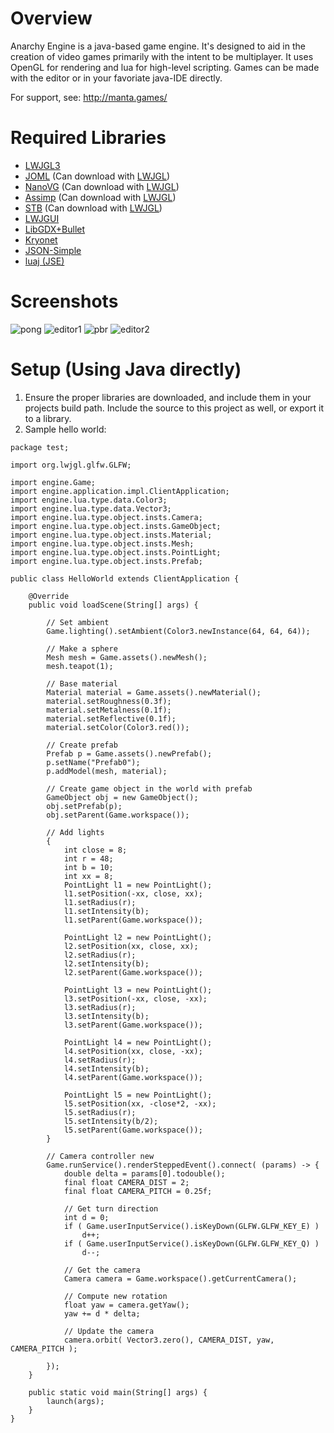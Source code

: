 # Overview

Anarchy Engine is a java-based game engine. It's designed to aid in the creation of video games primarily with the intent to be multiplayer. It uses OpenGL for rendering and lua for high-level scripting. Games can be made with the editor or in your favoriate java-IDE directly.

For support, see: http://manta.games/

# Required Libraries
- [LWJGL3](https://www.lwjgl.org/)
- [JOML](https://github.com/JOML-CI/JOML) (Can download with [LWJGL](https://www.lwjgl.org/customize))
- [NanoVG](https://github.com/memononen/nanovg) (Can download with [LWJGL](https://www.lwjgl.org/customize))
- [Assimp](https://github.com/assimp/assimp) (Can download with [LWJGL](https://www.lwjgl.org/customize))
- [STB](https://github.com/nothings/stb) (Can download with [LWJGL](https://www.lwjgl.org/customize))
- [LWJGUI](https://github.com/orange451/LWJGUI/)
- [LibGDX+Bullet](https://libgdx.badlogicgames.com/old-site/releases/)
- [Kryonet](https://github.com/EsotericSoftware/kryonet/releases)
- [JSON-Simple](https://code.google.com/archive/p/json-simple/downloads)
- [luaj (JSE)](https://github.com/luaj/luaj/releases)

# Screenshots
![pong](https://i.imgur.com/EBIDL8M.gif)
![editor1](https://i.imgur.com/fx1bRnx.png)
![pbr](https://cdn.discordapp.com/attachments/541818498293170177/568638439914733580/unknown.png)
![editor2](https://cdn.discordapp.com/attachments/511187289897173009/522436178088034305/unknown.png)

# Setup (Using Java directly)
1) Ensure the proper libraries are downloaded, and include them in your projects build path. Include the source to this project as well, or export it to a library.
2) Sample hello world:
```
package test;

import org.lwjgl.glfw.GLFW;

import engine.Game;
import engine.application.impl.ClientApplication;
import engine.lua.type.data.Color3;
import engine.lua.type.data.Vector3;
import engine.lua.type.object.insts.Camera;
import engine.lua.type.object.insts.GameObject;
import engine.lua.type.object.insts.Material;
import engine.lua.type.object.insts.Mesh;
import engine.lua.type.object.insts.PointLight;
import engine.lua.type.object.insts.Prefab;

public class HelloWorld extends ClientApplication {
	
	@Override
	public void loadScene(String[] args) {
		
		// Set ambient
		Game.lighting().setAmbient(Color3.newInstance(64, 64, 64));
		
		// Make a sphere
		Mesh mesh = Game.assets().newMesh();
		mesh.teapot(1);
		
		// Base material
		Material material = Game.assets().newMaterial();
		material.setRoughness(0.3f);
		material.setMetalness(0.1f);
		material.setReflective(0.1f);
		material.setColor(Color3.red());
		
		// Create prefab
		Prefab p = Game.assets().newPrefab();
		p.setName("Prefab0");
		p.addModel(mesh, material);
		
		// Create game object in the world with prefab
		GameObject obj = new GameObject();
		obj.setPrefab(p);
		obj.setParent(Game.workspace());
		
		// Add lights
		{
			int close = 8;
			int r = 48;
			int b = 10;
			int xx = 8;
			PointLight l1 = new PointLight();
			l1.setPosition(-xx, close, xx);
			l1.setRadius(r);
			l1.setIntensity(b);
			l1.setParent(Game.workspace());
			
			PointLight l2 = new PointLight();
			l2.setPosition(xx, close, xx);
			l2.setRadius(r);
			l2.setIntensity(b);
			l2.setParent(Game.workspace());
			
			PointLight l3 = new PointLight();
			l3.setPosition(-xx, close, -xx);
			l3.setRadius(r);
			l3.setIntensity(b);
			l3.setParent(Game.workspace());
			
			PointLight l4 = new PointLight();
			l4.setPosition(xx, close, -xx);
			l4.setRadius(r);
			l4.setIntensity(b);
			l4.setParent(Game.workspace());
			
			PointLight l5 = new PointLight();
			l5.setPosition(xx, -close*2, -xx);
			l5.setRadius(r);
			l5.setIntensity(b/2);
			l5.setParent(Game.workspace());
		}
		
		// Camera controller new
		Game.runService().renderSteppedEvent().connect( (params) -> {
			double delta = params[0].todouble();
			final float CAMERA_DIST = 2;
			final float CAMERA_PITCH = 0.25f;
			
			// Get turn direction
			int d = 0;
			if ( Game.userInputService().isKeyDown(GLFW.GLFW_KEY_E) )
				d++;
			if ( Game.userInputService().isKeyDown(GLFW.GLFW_KEY_Q) )
				d--;
			
			// Get the camera
			Camera camera = Game.workspace().getCurrentCamera();
			
			// Compute new rotation
			float yaw = camera.getYaw();
			yaw += d * delta;
			
			// Update the camera
			camera.orbit( Vector3.zero(), CAMERA_DIST, yaw, CAMERA_PITCH );
			
		});
	}
	
	public static void main(String[] args) {
		launch(args);
	}
}

```
